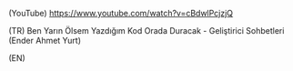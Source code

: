 (YouTube) https://www.youtube.com/watch?v=cBdwlPcjzjQ

(TR) Ben Yarın Ölsem Yazdığım Kod Orada Duracak - Geliştirici Sohbetleri (Ender Ahmet Yurt)

(EN)

